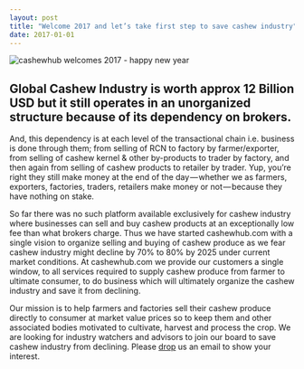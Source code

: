 ```yaml
---
layout: post
title: "Welcome 2017 and let’s take first step to save cashew industry"
date: 2017-01-01
---
```

<div class="blurb">
  <img src="https://cdn-images-1.medium.com/max/800/1*lJKp00V2pd4M0sKsXvqg9Q.png" alt="cashewhub welcomes 2017 - happy new year" />
  <h2>Global Cashew Industry is worth approx 12 Billion USD but it still operates in an unorganized structure because of its dependency on brokers.</h2>
  <p>And, this dependency is at each level of the transactional chain i.e. business is done through them; from selling of RCN to factory by farmer/exporter, from selling of cashew kernel & other by-products to trader by factory, and then again from selling of cashew products to retailer by trader. Yup, you’re right they still make money at the end of the day — whether we as farmers, exporters, factories, traders, retailers make money or not — because they have nothing on stake.</p>
  <p>So far there was no such platform available exclusively for cashew industry where businesses can sell and buy cashew products at an exceptionally low fee than what brokers charge. Thus we have started cashewhub.com with a single vision to organize selling and buying of cashew produce as we fear cashew industry might decline by 70% to 80% by 2025 under current market conditions. At cashewhub.com we provide our customers a single window, to all services required to supply cashew produce from farmer to ultimate consumer, to do business which will ultimately organize the cashew industry and save it from declining.</p>
  <p>Our mission is to help farmers and factories sell their cashew produce directly to consumer at market value prices so to keep them and other associated bodies motivated to cultivate, harvest and process the crop. We are looking for industry watchers and advisors to join our board to save cashew industry from declining. Please <a href="http://www.cashewhub.com/#contact">drop</a> us an email to show your interest.</p>
</div>
